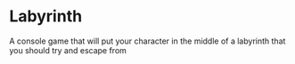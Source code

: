 # Labyrinth
A console game that will put your character in the middle of a labyrinth that you should try and escape from
